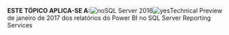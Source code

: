 **ESTE TÓPICO APLICA-SE A:**![no](media/no.png)SQL Server 2016![yes](media/yes.png)Technical Preview de janeiro de 2017 dos relatórios do Power BI no SQL Server Reporting Services